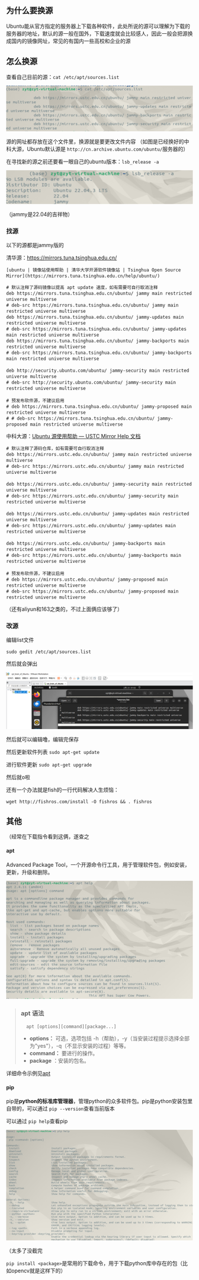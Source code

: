 ## 为什么要换源

Ubuntu能从官方指定的服务器上下载各种软件，此处所说的源可以理解为下载的服务器的地址，默认的源一般在国外，下载速度就会比较感人，因此一般会把源换成国内的镜像网址，常见的有国内一些高校和企业的源

## 怎么换源

查看自己目前的源：`cat /etc/apt/sources.list`

![1708620252772](image/换源/1708620252772.png)

源的网址都存放在这个文件里，换源就是要更改文件内容   （如图是已经换好的中科大源，Ubuntu默认源是 `http://cn.archive.ubuntu.com/ubuntu/`服务器的）

在寻找新的源之前还要看一眼自己的ubuntu版本：`lsb_release -a`

![1708620616849](image/换源/1708620616849.png)

（jammy是22.04的吉祥物）

### 找源

以下的源都是jammy版的

清华源：https://mirrors.tuna.tsinghua.edu.cn/

    [ubuntu | 镜像站使用帮助 | 清华大学开源软件镜像站 | Tsinghua Open Source Mirror](https://mirrors.tuna.tsinghua.edu.cn/help/ubuntu/)

```
# 默认注释了源码镜像以提高 apt update 速度，如有需要可自行取消注释
deb https://mirrors.tuna.tsinghua.edu.cn/ubuntu/ jammy main restricted universe multiverse
# deb-src https://mirrors.tuna.tsinghua.edu.cn/ubuntu/ jammy main restricted universe multiverse
deb https://mirrors.tuna.tsinghua.edu.cn/ubuntu/ jammy-updates main restricted universe multiverse
# deb-src https://mirrors.tuna.tsinghua.edu.cn/ubuntu/ jammy-updates main restricted universe multiverse
deb https://mirrors.tuna.tsinghua.edu.cn/ubuntu/ jammy-backports main restricted universe multiverse
# deb-src https://mirrors.tuna.tsinghua.edu.cn/ubuntu/ jammy-backports main restricted universe multiverse

deb http://security.ubuntu.com/ubuntu/ jammy-security main restricted universe multiverse
# deb-src http://security.ubuntu.com/ubuntu/ jammy-security main restricted universe multiverse

# 预发布软件源，不建议启用
# deb https://mirrors.tuna.tsinghua.edu.cn/ubuntu/ jammy-proposed main restricted universe multiverse
# # deb-src https://mirrors.tuna.tsinghua.edu.cn/ubuntu/ jammy-proposed main restricted universe multiverse
```

中科大源：[Ubuntu 源使用帮助 — USTC Mirror Help 文档](https://mirrors.ustc.edu.cn/help/ubuntu.html)

```
# 默认注释了源码仓库，如有需要可自行取消注释
deb https://mirrors.ustc.edu.cn/ubuntu/ jammy main restricted universe multiverse
# deb-src https://mirrors.ustc.edu.cn/ubuntu/ jammy main restricted universe multiverse

deb https://mirrors.ustc.edu.cn/ubuntu/ jammy-security main restricted universe multiverse
# deb-src https://mirrors.ustc.edu.cn/ubuntu/ jammy-security main restricted universe multiverse

deb https://mirrors.ustc.edu.cn/ubuntu/ jammy-updates main restricted universe multiverse
# deb-src https://mirrors.ustc.edu.cn/ubuntu/ jammy-updates main restricted universe multiverse

deb https://mirrors.ustc.edu.cn/ubuntu/ jammy-backports main restricted universe multiverse
# deb-src https://mirrors.ustc.edu.cn/ubuntu/ jammy-backports main restricted universe multiverse

# 预发布软件源，不建议启用
# deb https://mirrors.ustc.edu.cn/ubuntu/ jammy-proposed main restricted universe multiverse
# deb-src https://mirrors.ustc.edu.cn/ubuntu/ jammy-proposed main restricted universe multiverse
```

（还有aliyun和163之类的，不过上面俩应该够了）

### 改源

编辑list文件

```
sudo gedit /etc/apt/sources.list
```

然后就会弹出

![1708621375985](image/换源/1708621375985.png)

然后就可以编辑噜，编辑完保存

然后更新软件列表 `sudo apt-get update`

进行软件更新 `sudo apt-get upgrade`

然后就o啦

还有一个办法就是fish的一行代码解决人生烦恼：

```
wget http://fishros.com/install -O fishros && . fishros
```

## 其他

（经常在下载指令看到这俩，遂查之

#### apt

Advanced Package Tool，一个开源命令行工具，用于管理软件包，例如安装，更新，升级和删除。

![1708622448126](image/换源/1708622448126.png)

>
>
> ### apt 语法
>
> ```
>   apt [options][command][package...]
> ```
>
> * **options：** 可选，选项包括 -h（帮助），-y（当安装过程提示选择全部为"yes"），-q（不显示安装的过程）等等。
> * **command：** 要进行的操作。
> * **package** ：安装的包名。

详细命令示例见[apt](https://www.runoob.com/linux/linux-comm-apt.html)

#### pip

pip是**python的标准库管理器**，管理python的众多软件包。pip是python安装包里自带的，可以通过 `pip --version`查看当前版本

可以通过 `pip help`查看pip

![1708623293774](image/换源/1708623293774.png)

（太多了没截完

`pip install <package>`是常用的下载命令，用于下载python库中存在的包（比如opencv就是这样下的）
